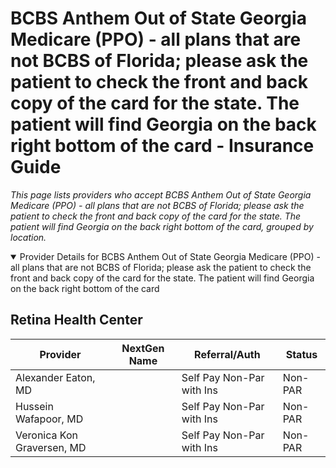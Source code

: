 # BCBS Anthem Out of State Georgia Medicare (PPO) - all plans that are not BCBS of Florida; please ask the patient to check the front and back copy of the card for the state. The patient will find Georgia on the back right bottom of the card - Insurance Guide

*This page lists providers who accept BCBS Anthem Out of State Georgia Medicare (PPO) - all plans that are not BCBS of Florida; please ask the patient to check the front and back copy of the card for the state. The patient will find Georgia on the back right bottom of the card, grouped by location.*

<details open><summary>Provider Details for BCBS Anthem Out of State Georgia Medicare (PPO) - all plans that are not BCBS of Florida; please ask the patient to check the front and back copy of the card for the state. The patient will find Georgia on the back right bottom of the card</summary>

## Retina Health Center

| Provider | NextGen Name | Referral/Auth | Status |
|----------|-------------|--------------|--------|
| Alexander Eaton, MD |  | Self Pay Non-Par with Ins | Non-PAR |
| Hussein Wafapoor, MD |  | Self Pay Non-Par with Ins | Non-PAR |
| Veronica Kon Graversen, MD |  | Self Pay Non-Par with Ins | Non-PAR |

</details>

